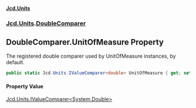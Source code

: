 #### [Jcd.Units](index.md 'index')
### [Jcd.Units](Jcd.Units.md 'Jcd.Units').[DoubleComparer](Jcd.Units.DoubleComparer.md 'Jcd.Units.DoubleComparer')

## DoubleComparer.UnitOfMeasure Property

The registered double comparer used by UnitOfMeasure instances, by default.

```csharp
public static Jcd.Units.IValueComparer<double> UnitOfMeasure { get; set; }
```

#### Property Value
[Jcd.Units.IValueComparer&lt;](Jcd.Units.IValueComparer_T_.md 'Jcd.Units.IValueComparer<T>')[System.Double](https://docs.microsoft.com/en-us/dotnet/api/System.Double 'System.Double')[&gt;](Jcd.Units.IValueComparer_T_.md 'Jcd.Units.IValueComparer<T>')